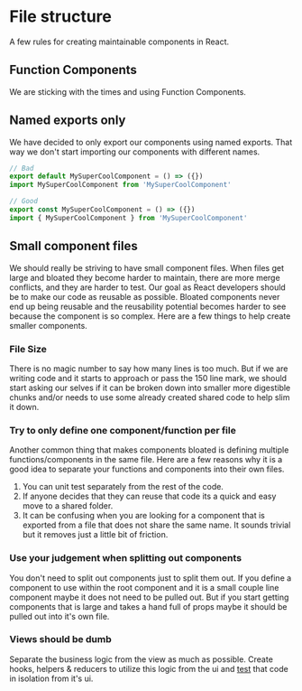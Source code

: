 # File structure

A few rules for creating maintainable components in React.

## Function Components

We are sticking with the times and using Function Components.

## Named exports only

We have decided to only export our components using named exports. That way we don't start importing our components with different names.

```js
// Bad
export default MySuperCoolComponent = () => ({})
import MySuperCoolComponent from 'MySuperCoolComponent'

// Good
export const MySuperCoolComponent = () => ({})
import { MySuperCoolComponent } from 'MySuperCoolComponent'
```

## Small component files

We should really be striving to have small component files. When files get large and bloated they become harder to maintain, there are more merge conflicts, and they are harder to test. Our goal as React developers should be to make our code as reusable as possible. Bloated components never end up being reusable and the reusability potential becomes harder to see because the component is so complex. Here are a few things to help create smaller components.

### File Size

There is no magic number to say how many lines is too much. But if we are writing code and it starts to approach or pass the 150 line mark, we should start asking our selves if it can be broken down into smaller more digestible chunks and/or needs to use some already created shared code to help slim it down.

### Try to only define one component/function per file

Another common thing that makes components bloated is defining multiple functions/components in the same file. Here are a few reasons why it is a good idea to separate your functions and components into their own files.

1. You can unit test separately from the rest of the code.
2. If anyone decides that they can reuse that code its a quick and easy move to a shared folder.
3. It can be confusing when you are looking for a component that is exported from a file that does not share the same name. It sounds trivial but it removes just a little bit of friction.

### Use your judgement when splitting out components

You don't need to split out components just to split them out. If you define a component to use within the root component and it is a small couple line component maybe it does not need to be pulled out. But if you start getting components that is large and takes a hand full of props maybe it should be pulled out into it's own file.

### Views should be dumb

Separate the business logic from the view as much as possible. Create hooks, helpers & reducers to utilize this logic from the ui and [test](CONTRIBUTING.md#testing) that code in isolation from it's ui.
